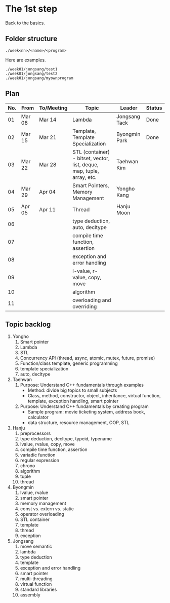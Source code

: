 # The 1st step

Back to the basics.

## Folder structure

```
./week<nn>/<name>/<program>
```

Here are examples.

```
./week01/jongsang/test1
./week01/jongsang/test2
./week01/jongsang/myownprogram
```

## Plan

| No. | From | To/Meeting | Topic | Leader | Status |
|---|---|---|---|---|---|
| 01 | Mar 08 | Mar 14 | Lambda | Jongsang Tack | Done |
| 02 | Mar 15 | Mar 21 | Template, Template Specialization | Byongmin Park | Done |
| 03 | Mar 22 | Mar 28 | STL (container)<br>- bitset, vector, list, deque, map, tuple, array, etc. | Taehwan Kim | |
| 04 | Mar 29 | Apr 04 | Smart Pointers, Memory Management | Yongho Kang | |
| 05 | Apr 05 | Apr 11 | Thread | Hanju Moon | |
| 06 | | | type deduction, auto, decltype | | |
| 07 | | | compile time function, assertion | | |
| 08 | | | exception and error handling | | |
| 09 | | | l-value, r-value, copy, move | | |
| 10 | | | algorithm | | |
| 11 | | | overloading and overriding | | |


## Topic backlog
1. Yongho
   1. Smart pointer
   1. Lambda
   1. STL
   1. Concurrency API (thread, async, atomic, mutex, future, promise)
   1. Function/class template, generic programming
   1. template specialization
   1. auto, decltype
1. Taehwan
   1. Purpose: Understand C++ fundamentals through examples
      - Method: divide big topics to small subjects
      - Class, method, constructor, object, inheritance, virtual function, template, exception handling, smart pointer
   1. Purpose: Understand C++ fundamentals by creating program
      - Sample program: movie ticketing system, address book, calculator
      - data structure, resource management, OOP, STL
1. Hanju
   1. preprocessors
   1. type deduction, decltype, typeid, typename
   1. lvalue, rvalue, copy, move
   1. compile time function, assertion
   1. variadic function
   1. regular expression
   1. chrono
   1. algorithm
   1. tuple
   1. thread
1. Byongmin
   1. lvalue, rvalue
   1. smart pointer
   1. memory management
   1. const vs. extern vs. static
   1. operator overloading
   1. STL container
   1. template
   1. thread
   1. exception
1. Jongsang
   1. move semantic
   1. lambda
   1. type deduction
   1. template
   1. exception and error handling
   1. smart pointer
   1. multi-threading
   1. virtual function
   1. standard libraries
   1. assembly
